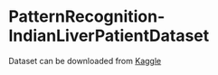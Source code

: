 # PatternRecognition-IndianLiverPatientDataset

Dataset can be downloaded from <a href="https://www.kaggle.com/uciml/indian-liver-patient-records">Kaggle</a>
